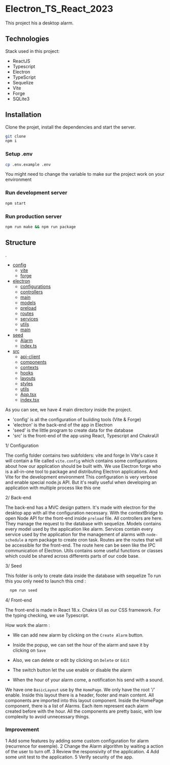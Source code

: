 # Electron_TS_React_2023

This project his a desktop alarm.

## Technologies

Stack used in this project:
- ReactJS
- Typescript
- Electron
- TypeScript
- Sequelize
- Vite
- Forge
- SQLite3

## Installation

Clone the projet, install the dependencies and start the server.

```sh
git clone 
npm i
```

### Setup .env

```sh
cp .env.example .env
```

You might need to change the variable to make sur the project work on your environment

### Run development server

```sh
npm start
```

### Run production server

```sh
npm run make && npm run package
```

## Structure

.
 * [config](./config)
   * [vite](./config/vite)
   * [forge](./config/forge)
 * [electron](./electron)
   * [configurations](./electron/configurations)
   * [controllers](./electron/controllers)
   * [main](./electron/main)
   * [models](./electron/models)
   * [preload](./electron/preload)
   * [routes](./electron/routes)
   * [services](./electron/services)
   * [utils](./electron/utils)
   * [main](./electron/main.ts)
 * [seed](./seed)
   * [Alarm](./seed/Alarm)
   * [index.ts](./seed/index)
 * [src](./src)
   * [api-client](./src/api-client)
   * [components](./src/components)
   * [contexts](./src/contexts)
   * [hooks](./src/hooks)
   * [layouts](./src/layouts)
   * [styles](./src/styles)
   * [utils](./src/utils)
   * [App.tsx](./src/App.tsx)
   * [index.tsx](./src/index.tsx)

As you can see, we have 4 main directory inside the project.

- 'config' is all the configuration of building tools (Vite & Forge)
- 'electron' is the back-end of the app in Electron
- 'seed' is the little program to create data for the database
- 'src' is the front-end of the app using React, Typescript and ChakraUI

1/ Configuration

The config folder contains two subfolders: vite and forge
In Vite's case it will contain a file called `vite.config` which contains some configurations about how our application should be built with.
We use Electron forge who is a all-in-one tool to package and distributing Electron applications.
And Vite for the development environment
This configuration is very verbose and enable special node.js API.
But it's really useful when developing an application with multiple process like this one

2/ Back-end

The back-end has a MVC design pattern.
It's made with electron for the desktop app with all the configuration necessary.
With the contextBridge to open Node API for the front-end inside `preload` file.
All controllers are here. They manage the request to the database with sequelize.
Models contains every model used by the application like alarm.
Services contain every service used by the application for the management of alarms with `node-schedule`
a npm package to create cron task.
Routes are the routes that will be accessible for the front-end. The route here can be seen
like the IPC communication of Electron.
Utils contains some useful functions or classes which could be shared across differents parts of our code base.

3/ Seed

This folder is only to create data inside the database with sequelize
To run this you only need to launch this cmd :

```sh
  npm run seed
```

4/ Front-end

The front-end is made in React 18.x.
Chakra UI as our CSS framework.
For the typing checking, we use Typescript.

How work the alarm :

- We can add new alarm by clicking on the `Create Alarm` button.

- Inside the popup, we can set the hour of the alarm and save it by clicking on `Save`

- Also, we can delete or edit by clicking on `Delete` or `Edit`

- The switch button let the use enable or disable the alarm

- When the hour of your alarm come, a notification his send with a sound.

We have one `BasicLayout` use by the `HomePage`. We only have the root '/' enable.
Inside this layout there is a header, footer and main content. All components are imported into this layout component.
Inside the HomePage component, there is a list of Alarms. Each item represent each alarm created before with the hour.
All the components are pretty basic, with low complexity to avoid unnecessary things.

### Improvement

1 Add some features by adding some custom configuration for alarm (recurrence for exemple).
2 Change the Alarm algorithm by waiting a action of the user to turn off.
3 Review the responsivity of the application.
4 Add some unit test to the application.
5 Verify security of the app.

